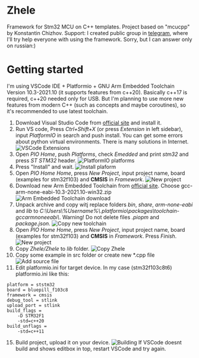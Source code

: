 # Zhele
Framework for Stm32 MCU on C++ templates. Project based on "mcucpp" by Konstantin Chizhov.
Support: I created public group in [telegram](https://t.me/stm32_zhele), where I'll try help everyone with using the framework. Sorry, but I can answer only on russian:)
# Getting started
I'm using VSCode IDE + Platformio + GNU Arm Embedded Toolchain Version 10.3-2021.10 (it supports features from c++20).
Basically c++17 is required, c++20 needed only for USB. But I'm planning to use more new features from modern C++ (such as concepts and maybe coroutines), so it's recommended to use latest toolchain.
1. Download Visual Studio Code from [official site](https://code.visualstudio.com/download) and install it.
2. Run VS code, Press _Ctrl+Shift+X_ (or press _Extension_ in left sidebar), input _PlatformIO_ in search and push install.
You can get some errors about python virtual environments. There is many solutions in Internet.
![VSCode Extensions](https://user-images.githubusercontent.com/8615986/117636383-6a7aca00-b189-11eb-915a-6ada899ad39b.png)
3. Open _PIO Home_, push _Platforms_, check _Emedded_ and print _stm32_ and press _ST STM32_ header.
![PlatformIO platforms](https://user-images.githubusercontent.com/8615986/117636466-82524e00-b189-11eb-80cb-5127f36f4157.png)
4. Press "Install" and wait.
![Install plaform](https://user-images.githubusercontent.com/8615986/117636624-ac0b7500-b189-11eb-8d93-2fd990c3a6fd.png)
5. Open _PIO Home_ _Home_, press _New Project_, input project name, board (examples for stm32f103) and **CMSIS** in _Framework_.
![New project](https://user-images.githubusercontent.com/8615986/117640495-c2b3cb00-b18d-11eb-8f3a-791a0e9aa443.PNG)
7. Download new Arm Embedded Toolchain from [official site](https://developer.arm.com/downloads/-/gnu-rm). Choose gcc-arm-none-eabi-10.3-2021.10-win32.zip
![Arm Embedded Toolchain download](https://user-images.githubusercontent.com/8615986/173829139-9afdb9fe-0ac7-42ad-8ba0-a0308000940e.png)
7. Unpack archive and copy witj replace folders _bin_, _share_, _arm-none-eabi_ and _lib_ to _C:\\Users\\%Username%\\.platformio\\packages\\toolchain-gccarmnoneeabi\\_. Warning! Do not delete files _.piopm_ and _package.json_.
![Copy new toolchain](https://user-images.githubusercontent.com/8615986/117638529-972fe100-b18b-11eb-9aff-e4deec2e6707.png)
9. Open _PIO Home_ _Home_, press _New Project_, input project name, board (examples for stm32f103) and **CMSIS** in _Framework_. Press _Finish_.
![New project](https://user-images.githubusercontent.com/8615986/117637568-964a7f80-b18a-11eb-8022-35007a8d913f.PNG)
10. Copy _Zhele/Zhele_ to _lib_ folder.
![Copy Zhele](https://user-images.githubusercontent.com/8615986/117638795-e544e480-b18b-11eb-8fdb-39096f67f3fe.PNG)
12. Copy some example in src folder or create new *.cpp file
![Add source file](https://user-images.githubusercontent.com/8615986/117638994-1d4c2780-b18c-11eb-9dad-e68d75127d1b.PNG)
14. Edit platformio.ini for target device. In my case (stm32f103c8t6) platformio.ini like this:

```[env:bluepill_f103c8]
platform = ststm32
board = bluepill_f103c8
framework = cmsis
debug_tool = stlink
upload_port = stlink
build_flags = 
    -D STM32F1
    -std=c++20
build_unflags =
    -std=c++11
```
15. Build project, upload it on your device.
![Building](https://user-images.githubusercontent.com/8615986/117639903-196cd500-b18d-11eb-861d-abe8046e91d8.png)
If VSCode doesnt build and shows editbox in top, restart VSCode and try again.
